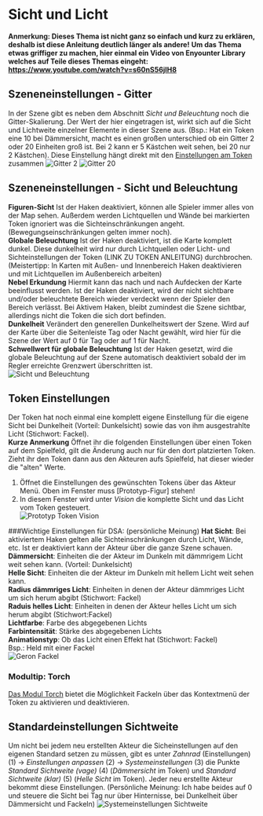 # Sicht und Licht
**Anmerkung: Dieses Thema ist nicht ganz so einfach und kurz zu erklären, deshalb ist diese Anleitung deutlich länger als andere!**
**Um das Thema etwas griffiger zu machen, hier einmal ein Video von Enyounter Library 
welches auf Teile dieses Themas eingeht: https://www.youtube.com/watch?v=s60nS56jIH8** 


## Szeneneinstellungen - Gitter
In der Szene gibt es neben dem Abschnitt *Sicht und Beleuchtung* noch die Gitter-Skalierung. Der Wert der hier eingetragen ist, 
wirkt sich auf die Sicht und Lichtweite einzelner Elemente in dieser Szene aus. (Bsp.: Hat ein Token eine 10 bei Dämmersicht,
macht es einen großen unterschied ob ein Gitter 2 oder 20 Einheiten groß ist. Bei 2 kann er 5 Kästchen weit sehen, bei 20 nur 2 Kästchen). 
Diese Einstellung hängt direkt mit den [Einstellungen am Token](https://github.com/Plushtoast/dsa5-foundryVTT-wiki/blob/master/ger_Sicht_und_Licht.md#token-einstellungen) zusammen
![Gitter 2](https://user-images.githubusercontent.com/80099175/111609623-c9037780-87da-11eb-8cdb-5f75ef20c8a0.png)
![Gitter 20](https://user-images.githubusercontent.com/80099175/111629054-2dc9cc80-87f1-11eb-8b8e-43f6482f91c9.png)

## Szeneneinstellungen - Sicht und Beleuchtung
**Figuren-Sicht** Ist der Haken deaktiviert, können alle Spieler immer alles von der Map sehen. Außerdem werden Lichtquellen und Wände bei 
markierten Token ignoriert was die Sichteinschränkungen angeht. (Bewegungseinschränkungen gelten immer noch).    
**Globale Beleuchtung** Ist der Haken deaktiviert, ist die Karte komplett dunkel. Diese dunkelheit wird nur durch Lichtquellen 
oder Licht- und Sichteinstellungen der Token (LINK ZU TOKEN ANLEITUNG) durchbrochen. (Meistertipp: In Karten mit Außen- und Innenbereich Haken deaktivieren 
und mit Lichtquellen im Außenbereich arbeiten)  
**Nebel Erkundung** Hiermit kann das nach und nach Aufdecken der Karte beeinflusst werden. Ist der Haken deaktiviert, wird der nicht sichtbare 
und/oder beleuchtete Bereich wieder verdeckt wenn der Spieler den Bereich verlässt. Bei Aktivem Haken, bleibt zumindest die Szene sichtbar, allerdings
nicht die Token die sich dort befinden.  
**Dunkelheit** Verändert den generellen Dunkelheitswert der Szene. Wird auf der Karte über die Seitenleiste Tag oder Nacht gewählt, 
wird hier für die Szene der Wert auf 0 für Tag oder auf 1 für Nacht.   
**Schwellwert für globale Beleuchtung** Ist der Haken gesetzt, wird die globale Beleuchtung auf der Szene automatisch deaktiviert sobald der 
im Regler erreichte Grenzwert überschritten ist.  
![Sicht und Beleuchtung](https://user-images.githubusercontent.com/80099175/111619947-6dd78200-87e6-11eb-93e0-5b6cc0169cf7.png)

## Token Einstellungen
Der Token hat noch einmal eine komplett eigene Einstellung für die eigene Sicht bei Dunkelheit (Vorteil: Dunkelsicht) sowie das von ihm 
ausgestrahlte Licht (Stichwort: Fackel).  
**Kurze Anmerkung** Öffnet ihr die folgenden Einstellungen über einen Token auf dem Spielfeld, gilt die Änderung auch nur für den dort platzierten Token.
Zieht ihr den Token dann aus den Akteuren aufs Spielfeld, hat dieser wieder die "alten" Werte.   
1. Öffnet die Einstellungen des gewünschten Tokens über das Akteur Menü. Oben im Fenster muss [Prototyp-Figur] stehen!  
1. In diesem Fenster wird unter *Vision* die komplette Sicht und das Licht vom Token gesteuert.  
![Prototyp Token Vision](https://user-images.githubusercontent.com/80099175/111622001-f5be8b80-87e8-11eb-9135-f6e283007ec5.png)  

###Wichtige Einstellungen für DSA: (persönliche Meinung)
**Hat Sicht**: Bei aktiviertem Haken gelten alle Sichteinschränkungen durch Licht, Wände, etc. Ist er deaktiviert kann der Akteur über die ganze Szene schauen.    
**Dämmersicht**: Einheiten die der Akteur im Dunkeln mit dämmrigem Licht weit sehen kann. (Vorteil: Dunkelsicht)    
**Helle Sicht**: Einheiten die der Akteur im Dunkeln mit hellem Licht weit sehen kann.  
**Radius dämmriges Licht**: Einheiten in denen der Akteur dämmriges Licht um sich herum abgibt (Stichwort: Fackel)  
**Raduis helles Licht**: Einheiten in denen der Akteur helles Licht um sich herum abgibt (Stichwort:Fackel)  
**Lichtfarbe**: Farbe des abgegebenen Lichts  
**Farbintensität**: Stärke des abgegebenen Lichts  
**Animationstyp**: Ob das Licht einen Effekt hat (Stichwort: Fackel)  
Bsp.: Held mit einer Fackel  
![Geron Fackel](https://user-images.githubusercontent.com/80099175/111623244-6619dc80-87ea-11eb-92e6-7cfbb3fd5264.png)

### Modultip: Torch
[Das Modul Torch](https://github.com/Plushtoast/dsa5-foundryVTT-wiki/blob/master/ger_Module.md#torch) bietet die Möglichkeit Fackeln über das Kontextmenü der Token zu aktivieren und deaktivieren.

## Standardeinstellungen Sichtweite
Um nicht bei jedem neu erstellten Akteur die Sicheinstellungen auf den eigenen Standard setzen zu müssen, 
gibt es unter *Zahnrad* (Einstellungen) (1) -> *Einstellungen anpassen* (2) -> *Systemeinstellungen* (3) die Punkte *Standard Sichtweite (vage)* (4) (*Dämmersicht* im Token)
und *Standard Sichtweite (klar)* (5) (*Helle Sicht* im Token). Jeder neu erstellte Akteur bekommt diese Einstellungen. (Persönliche Meinung: Ich habe beides auf 0
und steuere die Sicht bei Tag nur über Hinternisse, bei Dunkelheit über Dämmersicht und Fackeln)
![Systemeinstellungen Sichtweite](https://user-images.githubusercontent.com/80099175/111624415-f278cf00-87eb-11eb-9ac3-b4b3a98fb1e8.png)

